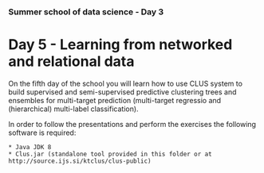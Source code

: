 ### Summer school of data science - Day 3

# Day 5 - Learning from networked and relational data

On the fifth day of the school you will learn how to use CLUS system to build supervised and semi-supervised predictive clustering trees and ensembles for multi-target prediction (multi-target regressio and (hierarchical) multi-label classification).

In order to follow the presentations and perform the exercises the following software is required:

	* Java JDK 8
	* Clus.jar (standalone tool provided in this folder or at http://source.ijs.si/ktclus/clus-public)

